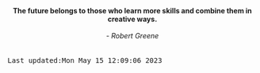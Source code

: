 
<div align="center"><b><span>The future belongs to those who learn more skills and combine them in creative ways.</span></b><br><br><i> - Robert Greene</i></div>
<br><br><kbd>Last updated:Mon May 15 12:09:06 2023</kbd>